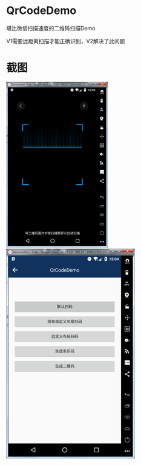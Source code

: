 # QrCodeDemo
堪比微信扫描速度的二维码扫描Demo

V1需要远距离扫描才能正确识别，V2解决了此问题
# 截图
![img_1](screenshot/qrcodedemo_1.png) 
![img_2](screenshot/qrcodedemo_2.png)
